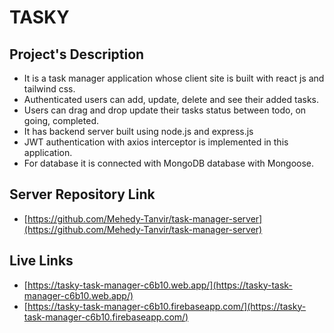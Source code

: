 # TASKY

## Project's Description

- It is a task manager application whose client site is built with react js and tailwind css.
- Authenticated users can add, update, delete and see their added tasks.
- Users can drag and drop update their tasks status between todo, on going, completed.
- It has backend server built using node.js and express.js
- JWT authentication with axios interceptor is implemented in this application.
- For database it is connected with MongoDB database with Mongoose.

## Server Repository Link

- [https://github.com/Mehedy-Tanvir/task-manager-server](https://github.com/Mehedy-Tanvir/task-manager-server)

## Live Links

- [https://tasky-task-manager-c6b10.web.app/](https://tasky-task-manager-c6b10.web.app/)
- [https://tasky-task-manager-c6b10.firebaseapp.com/](https://tasky-task-manager-c6b10.firebaseapp.com/)
